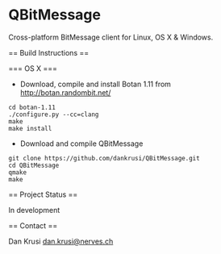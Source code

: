 QBitMessage
===========

Cross-platform BitMessage client for Linux, OS X &amp; Windows.


== Build Instructions ==

=== OS X ===

* Download, compile and install Botan 1.11 from http://botan.randombit.net/
```
cd botan-1.11
./configure.py --cc=clang
make
make install
```

* Download and compile QBitMessage
```
git clone https://github.com/dankrusi/QBitMessage.git
cd QBitMessage
qmake
make
```


== Project Status ==

In development


== Contact ==

Dan Krusi <dan.krusi@nerves.ch>
